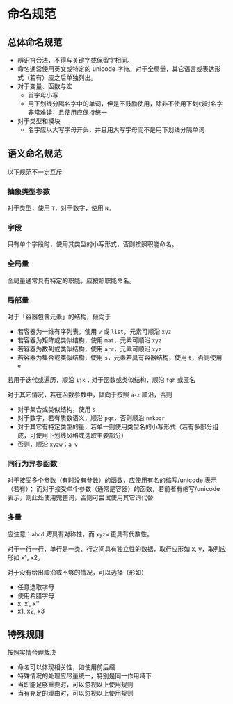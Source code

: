 # 命名规范
## 总体命名规范
* 辨识符合法，不得与关键字或保留字相同。
* 命名通常使用英文或特定的 unicode 字符。对于全局量，其它语言或表达形式（若有）应之后单独列出。
* 对于变量、函数与宏
	* 首字母小写
	* 用下划线分隔名字中的单词，但是不鼓励使用，除非不使用下划线时名字非常难读，且使用应保持统一
* 对于类型和模块
	* 名字应以大写字母开头，并且用大写字母而不是用下划线分隔单词

## 语义命名规范
以下规范不一定互斥

### 抽象类型参数
对于类型，使用 `T`，对于数字，使用 `N`。

### 字段
只有单个字段时，使用其类型的小写形式，否则按照职能命名。

### 全局量
全局量通常具有特定的职能，应按照职能命名。

### 局部量
对于「容器包含元素」的结构，倾向于
* 若容器为一维有序列表，使用 `v` 或 `list`，元素可顺沿 `xyz`
* 若容器为矩阵或类似结构，使用 `mat`，元素可顺沿 `xyz`
* 若容器为数列或类似结构，使用 `arr`，元素可顺沿 `xyz`
* 若容器为集合或类似结构，使用 `s`，元素若具有容器结构，使用 `t`，否则使用 `e`

若用于迭代或遍历，顺沿 `ijk`；对于函数或类似结构，顺沿 `fgh` 或匿名

对于其它情况，若在函数参数中，倾向于按照 `a-z` 顺沿，否则
* 对于集合或类似结构，使用 `s`
* 对于数字，若有质数语义，顺沿 `pqr`，否则顺沿 `nmkpqr`
* 对于其它有特定类型的量，若单一则使用类型名的小写形式（若有多部分组成，可使用下划线风格或选取主要部分）
* 否则，顺沿 `xyzw`；`a-v`

### 同行为异参函数
对于接受多个参数（有时没有参数）的函数，应使用有名的缩写/unicode 表示（若有）；
而对于接受单个参数（通常是容器）的函数，若前者有缩写/unicode 表示，则此处使用完整词，否则可尝试使用其它词代替

### 多量
应注意：`abcd` *更*具有对称性，而 `xyzw` 更具有代数性。

对于一行一行，单行是一类、行之间具有独立性的数据，取行应形如 x, y，取列应形如 x1, x2。

对于没有给出顺沿或不够的情况，可以选择（形如）
* 任意选取字母
* 使用希腊字母
* x, x', x''
* x1, x2, x3

## 特殊规则
按照实情合理裁决
* 命名可以体现相关性，如使用前后缀
* 特殊情况的处理应尽量统一，特别是同一作用域下
* 当职能足够重要时，可以忽视以上使用规则
* 当有充足的理由时，可以忽视以上使用规则

[^1]: 原文被置于 https://metajewelslang.github.io/zh/docs/guidelines/naming.html
